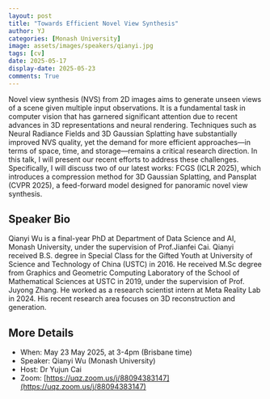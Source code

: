 ```yaml
---
layout: post
title: "Towards Efficient Novel View Synthesis"
author: YJ
categories: [Monash University]
image: assets/images/speakers/qianyi.jpg
tags: [cv]
date: 2025-05-17
display-date: 2025-05-23
comments: True
---
```

Novel view synthesis (NVS) from 2D images aims to generate unseen views of a scene given multiple input observations. It is a fundamental task in computer vision that has garnered significant attention due to recent advances in 3D representations and neural rendering. Techniques such as Neural Radiance Fields and 3D Gaussian Splatting have substantially improved NVS quality, yet the demand for more efficient approaches—in terms of space, time, and storage—remains a critical research direction. In this talk, I will present our recent efforts to address these challenges. Specifically, I will discuss two of our latest works: FCGS (ICLR 2025), which introduces a compression method for 3D Gaussian Splatting, and Pansplat (CVPR 2025), a feed-forward model designed for panoramic novel view synthesis.

## Speaker Bio

Qianyi Wu is a final-year PhD at Department of Data Science and AI, Monash University, under the supervision of Prof.Jianfei Cai. Qianyi received B.S. degree in Special Class for the Gifted Youth at University of Science and Technology of China (USTC) in 2016. He received M.Sc degree from Graphics and Geometric Computing Laboratory of the School of Mathematical Sciences at USTC in 2019, under the supervision of Prof. Juyong Zhang. He worked as a research scientist intern at Meta Reality Lab in 2024. His recent research area focuses on 3D reconstruction and generation. 

## More Details

- When: May 23 May 2025, at 3-4pm (Brisbane time)
- Speaker: Qianyi Wu (Monash University)
- Host: Dr Yujun Cai
- Zoom: [https://uqz.zoom.us/j/88094383147](https://uqz.zoom.us/j/88094383147) 
